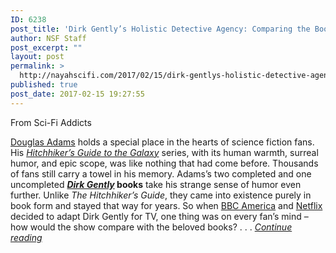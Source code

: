 ```yaml
---
ID: 6238
post_title: 'Dirk Gently’s Holistic Detective Agency: Comparing the Book and the Show'
author: NSF Staff
post_excerpt: ""
layout: post
permalink: >
  http://nayahscifi.com/2017/02/15/dirk-gentlys-holistic-detective-agency-comparing-the-book-and-the-show/
published: true
post_date: 2017-02-15 19:27:55
---
```

From Sci-Fi Addicts

<a href="https://www.amazon.com/Douglas-Adams/e/B000AQ2A84/?&amp;_encoding=UTF8&amp;tag=discofflig-20&amp;linkCode=ur2&amp;linkId=1c9ff061d2747fcc13b870211096f273&amp;camp=1789&amp;creative=9325" target="_blank">Douglas Adams</a> holds a special place in the hearts of science fiction fans. His <a href="https://www.amazon.com/gp/product/0345391802/ref=as_li_qf_sp_asin_il_tl?ie=UTF8&amp;tag=discofflig-20&amp;camp=1789&amp;creative=9325&amp;linkCode=as2&amp;creativeASIN=0345391802&amp;linkId=79072649030c8bec7c2cb3a5898d07d6" target="_blank"><em>Hitchhiker’s Guide to the Galaxy</em></a> series, with its human warmth, surreal humor, and epic scope, was like nothing that had come before. Thousands of fans still carry a towel in his memory. Adams’s two completed and one uncompleted <strong><a href="https://www.amazon.com/gp/product/1476782997/ref=as_li_qf_sp_asin_il_tl?ie=UTF8&amp;tag=discofflig-20&amp;camp=1789&amp;creative=9325&amp;linkCode=as2&amp;creativeASIN=1476782997&amp;linkId=503d1ebed24ace10d7ba9db6f8ac96ca" target="_blank"><em>Dirk Gently</em></a> books</strong> take his strange sense of humor even further. Unlike <em>The Hitchhiker’s Guide</em>, they came into existence purely in book form and stayed that way for years. So when <a href="http://www.bbcamerica.com/" target="_blank">BBC America</a> and <a href="https://www.netflix.com/" target="_blank">Netflix</a> decided to adapt Dirk Gently for TV, one thing was on every fan’s mind – how would the show compare with the beloved books? . . . <a href="http://scifiaddicts.com/reviewing-dirk-gentlys-holistic-detective-agency-book-show/"><em>Continue reading</em></a>